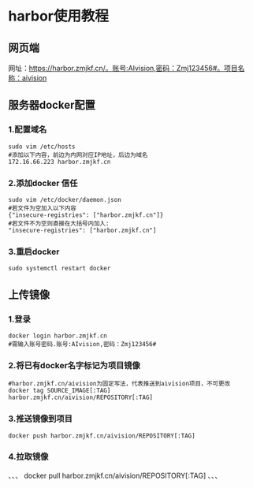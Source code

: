 # harbor使用教程

## 网页端

网址：https://harbor.zmjkf.cn/。账号:AIvision,密码：Zmj123456#。项目名称：aivision

## 服务器docker配置

### 1.配置域名

```
sudo vim /etc/hosts
#添加以下内容，前边为内网对应IP地址，后边为域名
172.16.66.223 harbor.zmjkf.cn
```

### 2.添加docker 信任

```
sudo vim /etc/docker/daemon.json
#若文件为空加入以下内容
{"insecure-registries": ["harbor.zmjkf.cn"]}
#若文件不为空则直接在大括号内加入:
"insecure-registries": ["harbor.zmjkf.cn"]
```

### 3.重启docker

```
sudo systemctl restart docker
```

## 上传镜像

### 1.登录

```
docker login harbor.zmjkf.cn
#需输入账号密码.账号:AIvision,密码：Zmj123456#
```

### 2.将已有docker名字标记为项目镜像

```
#harbor.zmjkf.cn/aivision为固定写法，代表推送到aivision项目，不可更改
docker tag SOURCE_IMAGE[:TAG] harbor.zmjkf.cn/aivision/REPOSITORY[:TAG]
```

### 3.推送镜像到项目

```
docker push harbor.zmjkf.cn/aivision/REPOSITORY[:TAG]
```

### 4.拉取镜像
、、、
docker pull harbor.zmjkf.cn/aivision/REPOSITORY[:TAG]
、、、
